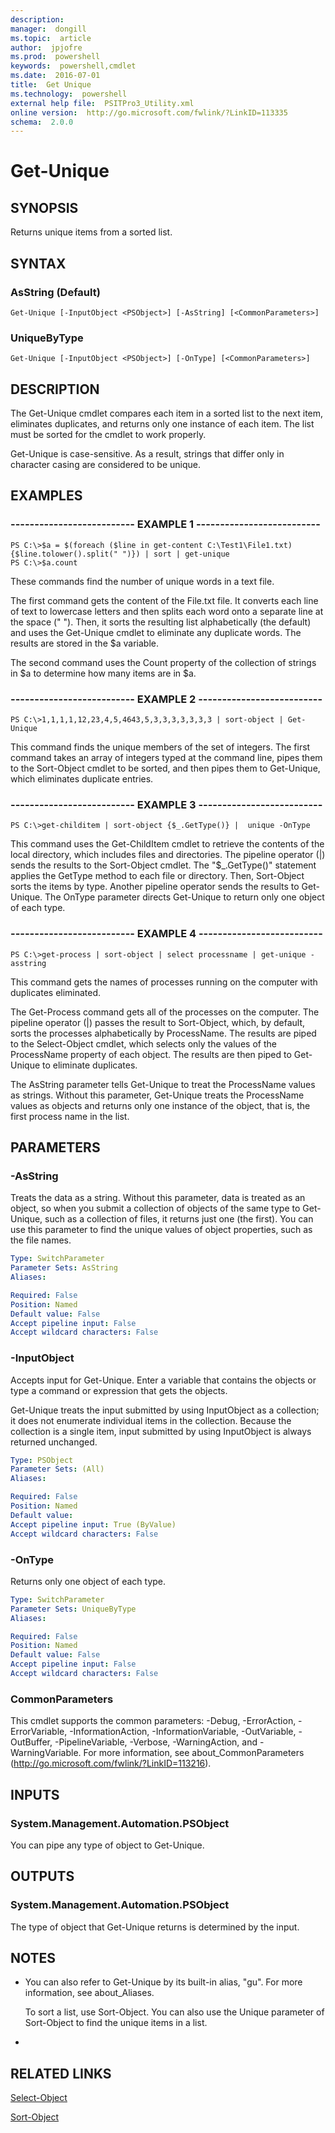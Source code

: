 ```yaml
---
description:  
manager:  dongill
ms.topic:  article
author:  jpjofre
ms.prod:  powershell
keywords:  powershell,cmdlet
ms.date:  2016-07-01
title:  Get Unique
ms.technology:  powershell
external help file:  PSITPro3_Utility.xml
online version:  http://go.microsoft.com/fwlink/?LinkID=113335
schema:  2.0.0
---
```



# Get-Unique
## SYNOPSIS
Returns unique items from a sorted list.
## SYNTAX

### AsString (Default)
```
Get-Unique [-InputObject <PSObject>] [-AsString] [<CommonParameters>]
```

### UniqueByType
```
Get-Unique [-InputObject <PSObject>] [-OnType] [<CommonParameters>]
```

## DESCRIPTION
The Get-Unique cmdlet compares each item in a sorted list to the next item, eliminates duplicates, and returns only one instance of each item.
The list must be sorted for the cmdlet to work properly.

Get-Unique is case-sensitive.
As a result, strings that differ only in character casing are considered to be unique.
## EXAMPLES

### -------------------------- EXAMPLE 1 --------------------------
```
PS C:\>$a = $(foreach ($line in get-content C:\Test1\File1.txt) {$line.tolower().split(" ")}) | sort | get-unique
PS C:\>$a.count
```

These commands find the number of unique words in a text file.

The first command gets the content of the File.txt file.
It converts each line of text to lowercase letters and then splits each word onto a separate line at the space (" ").
Then, it sorts the resulting list alphabetically (the default) and uses the Get-Unique cmdlet to eliminate any duplicate words.
The results are stored in the $a variable.

The second command uses the Count property of the collection of strings in $a to determine how many items are in $a.
### -------------------------- EXAMPLE 2 --------------------------
```
PS C:\>1,1,1,1,12,23,4,5,4643,5,3,3,3,3,3,3,3 | sort-object | Get-Unique
```

This command finds the unique members of the set of integers.
The first command takes an array of integers typed at the command line, pipes them to the Sort-Object cmdlet to be sorted, and then pipes them to Get-Unique, which eliminates duplicate entries.
### -------------------------- EXAMPLE 3 --------------------------
```
PS C:\>get-childitem | sort-object {$_.GetType()} |  unique -OnType
```

This command uses the Get-ChildItem cmdlet to retrieve the contents of the local directory, which includes files and directories.
The pipeline operator (|) sends the results to the Sort-Object cmdlet.
The "$_.GetType()" statement applies the GetType method to each file or directory.
Then, Sort-Object sorts the items by type.
Another pipeline operator sends the results to Get-Unique.
The OnType parameter directs Get-Unique to return only one object of each type.
### -------------------------- EXAMPLE 4 --------------------------
```
PS C:\>get-process | sort-object | select processname | get-unique -asstring
```

This command gets the names of processes running on the computer with duplicates eliminated.

The Get-Process command gets all of the processes on the computer.
The pipeline operator (|) passes the result to Sort-Object, which, by default, sorts the processes alphabetically by ProcessName.
The results are piped to the Select-Object cmdlet, which selects only the values of the ProcessName property of each object.
The results are then piped to Get-Unique to eliminate duplicates.

The AsString parameter tells Get-Unique to treat the ProcessName values as strings.
Without this parameter, Get-Unique treats the ProcessName values as objects and returns only one instance of the object, that is, the first process name in the list.
## PARAMETERS

### -AsString
Treats the data as a string.
Without this parameter, data is treated as an object, so when you submit a collection of objects of the same type to Get-Unique, such as a collection of files, it returns just one (the first).
You can use this parameter to find the unique values of object properties, such as the file names.

```yaml
Type: SwitchParameter
Parameter Sets: AsString
Aliases: 

Required: False
Position: Named
Default value: False
Accept pipeline input: False
Accept wildcard characters: False
```

### -InputObject
Accepts input for Get-Unique.
Enter a variable that contains the objects or type a command or expression that gets the objects.

Get-Unique treats the input submitted by using InputObject as a collection; it does not enumerate individual items in the collection.
Because the collection is a single item, input submitted by using InputObject is always returned unchanged.

```yaml
Type: PSObject
Parameter Sets: (All)
Aliases: 

Required: False
Position: Named
Default value: 
Accept pipeline input: True (ByValue)
Accept wildcard characters: False
```

### -OnType
Returns only one object of each type.

```yaml
Type: SwitchParameter
Parameter Sets: UniqueByType
Aliases: 

Required: False
Position: Named
Default value: False
Accept pipeline input: False
Accept wildcard characters: False
```

### CommonParameters
This cmdlet supports the common parameters: -Debug, -ErrorAction, -ErrorVariable, -InformationAction, -InformationVariable, -OutVariable, -OutBuffer, -PipelineVariable, -Verbose, -WarningAction, and -WarningVariable. For more information, see about_CommonParameters (http://go.microsoft.com/fwlink/?LinkID=113216).
## INPUTS

### System.Management.Automation.PSObject
You can pipe any type of object to Get-Unique.
## OUTPUTS

### System.Management.Automation.PSObject
The type of object that Get-Unique returns is determined by the input.
## NOTES
* You can also refer to Get-Unique by its built-in alias, "gu". For more information, see about_Aliases.

  To sort a list, use Sort-Object.
You can also use the Unique parameter of Sort-Object to find the unique items in a list.

*
## RELATED LINKS

[Select-Object](Select-Object.md)

[Sort-Object](Sort-Object.md)


